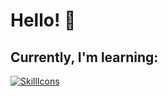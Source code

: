 <h1> Hello! 👋</h1>

<h2> Currently, I'm learning:</h2>
<a href="https://skillicons.dev" rel="nofollow"><img src="https://camo.githubusercontent.com/5a187989e0a2d3734c3cfa2d83253a047a5a1547e44b0647282fd7b56737c5db/68747470733a2f2f736b696c6c69636f6e732e6465762f69636f6e733f693d6a732c74732c68746d6c2c6373732c6e6f64656a732c70792c7461696c77696e642c7675652c6e7578742c6d6f6e676f64622c707269736d612c646f636b65722c6669676d61" alt="SkillIcons" data-canonical-src="https://skillicons.dev/icons?i=js,ts,html,css,nodejs,py,tailwind,vue,nuxt,mongodb,prisma,docker,figma" style="max-width: 100%;"></a>
